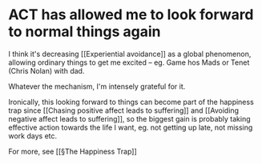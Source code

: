 # ACT has allowed me to look forward to normal things again
I think it's decreasing [[Experiential avoidance]] as a global phenomenon, allowing ordinary things to get me excited – eg. Game hos Mads or Tenet (Chris Nolan) with dad.

Whatever the mechanism, I'm intensely grateful for it.

Ironically, this looking forward to things can become part of the happiness trap since [[Chasing positive affect leads to suffering]] and [[Avoiding negative affect leads to suffering]], so the biggest gain is probably taking effective action towards the life I want, eg. not getting up late, not missing work days etc.

For more, see [[§The Happiness Trap]]

<!-- #Life #p3 -->

<!-- {BearID:92ECB161-0A70-41AC-B34B-3CF0006AFDB7-15756-000013032C4AF308} -->
